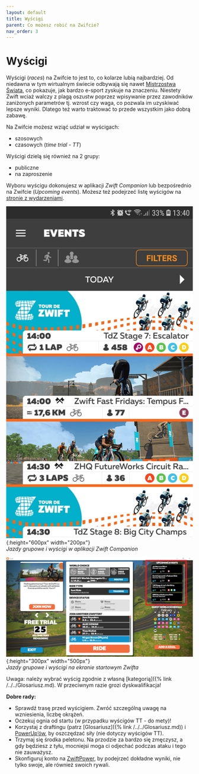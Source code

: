 ```yaml
---
layout: default
title: Wyścigi
parent: Co możesz robić na Zwifcie?
nav_order: 3
---
```


# Wyścigi 

Wyścigi (_races_) na Zwifcie to jest to, co kolarze lubią najbardziej. Od niedawna w tym wirtualnym świecie odbywają się nawet [Mistrzostwa Świata](https://velonews.pl/posts/7017-zwift-ponownie-gospodarzem-mistrzostw-swiata-uci-cycling-esports-world-championships), co pokazuje, jak bardzo e-sport zyskuje na znaczeniu. Niestety Zwift wciaż walczy z plagą oszustw poprzez wpisywanie przez zawodników zaniżonych parametrów tj. wzrost czy waga, co pozwala im uzyskiwać lepsze wyniki. Dlatego też warto traktować to przede wszystkim jako dobrą zabawę.

Na Zwifcie możesz wziąć udział w wyścigach:

* szosowych 
* czasowych (_time trial - TT_)   

Wyścigi dzielą się również na 2 grupy:
* publiczne
* na zaproszenie

Wyboru wyścigu dokonujesz w aplikacji _Zwift Companion_ lub bezpośrednio na Zwifcie (_Upcoming events_). Możesz też podejrzeć listę wyścigów na [stronie z wydarzeniami](https://www.zwift.com/eu/events). 

![Events](../../assets/images/Events.png){:height="600px" width="200px"}  
*Jazdy grupowe i wyścigi w aplikacji Zwift Companion*

![Jazdy grupowe i wyścigi](../../assets/images/Lista.png){:height="300px" width="500px"}  
*Jazdy grupowe i wyścigi na ekranie startowym Zwifta*  

Uwaga: należy wybrać wyścig zgodnie z własną [kategorią]({% link /../../Glosariusz.md). W przeciwnym razie grozi dyskwalifikacja!

**Dobre rady:**
* Sprawdź trasę przed wyścigiem. Zwróć szczególną uwagę na wzniesienia, liczbę okrążeń.
* Oczekuj ognia od startu (w przypadku wyścigów TT - do mety)!
* Korzystaj z draftingu (patrz [Glosariusz]({% link /../../Glosariusz.md)) i [PowerUp’ów](https://zwiftinsider.com/powerups), by oszczędzać siły (nie dotyczy wyścigów TT).
* Trzymaj się środka peletonu. Na przodzie za bardzo się zmęczysz, a gdy będziesz z tyłu, mocniejsi moga ci odjechać podczas ataku i tego nie zauważysz.
* Skonfiguruj konto na [ZwiftPower](https://zwiftpower.com), by podejrzeć dokładne wyniki, nie tylko swoje, ale również swoich rywali.

